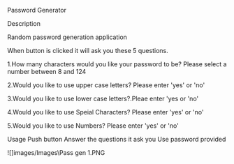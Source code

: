 Password Generator

Description

Random password generation application

When button is clicked it will ask you these 5 questions.

1.How many characters would you like your password to be? Please select a number between 8 and 124

2.Would you like to use upper case letters? Please enter 'yes' or 'no'

3.Would you like to use lower case letters?.Pleae enter 'yes or 'no'

4.Would you like to use Speial Characters? Please enter 'yes' or 'no'

5.Would you like to use Numbers? Please enter 'yes' or 'no'

Usage
Push button
Answer the questions it ask you 
Use password provided

![]images/Images\Pass gen 1.PNG
